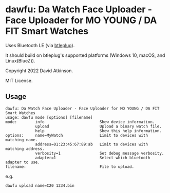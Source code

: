 
# dawfu: Da Watch Face Uploader - Face Uploader for MO YOUNG / DA FIT Smart Watches

Uses Bluetooth LE (via [btleplug](https://docs.rs/btleplug/latest/btleplug/)). 

It should build on btleplug's supported platforms (Windows 10, macOS, and Linux(BlueZ)).

Copyright 2022 David Atkinson.

MIT License.

## Usage
```
dawfu: Da Watch Face Uploader - Face Uploader for MO YOUNG / DA FIT Smart Watches
usage: dawfu mode [options] [filename]
mode:        info                        Show device information.
             upload                      Upload a binary watch file.
             help                        Show this help information.
options:     name=MyWatch                Limit to devices with matching name.
             address=01:23:45:67:89:ab   Limit to devices with matching address.
             verbosity=1                 Set debug message verbosity.
             adapter=1                   Select which bluetooth adapter to use.
filename:                                File to upload.
````

e.g.
```
dawfu upload name=C20 1234.bin
```
